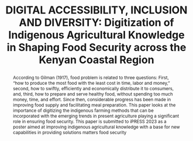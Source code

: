 ---
abstract: 'According to Gilman (1917), food problem is related to three questions:
  First, “how to produce the most food with the least cost in time, labor and money,”
  second, how to swiftly, efficiently and economically distribute it to consumers,
  and, third, how to prepare and serve healthy food, without spending too much money,
  time, and effort. Since then, considerable progress has been made in improving food
  supply and facilitating meal preparation. This paper looks at the importance of
  digitizing the indigenous farming methods that can be incorporated with the emerging
  trends in present agriculture playing a significant role in ensuring food security.
  This paper is submitted to iPRESS 2023 as a poster aimed at improving indigenous
  agricultural knowledge with a base for new capabilities in providing solutions matters
  food security'
creators:
- Kenga, Maureen
date: null
document_url: https://www.ideals.illinois.edu/items/128264/bitstreams/428893/data.pdf
grand_parent: iPRES
institutions: []
keywords:
- digital accessibility
- indigenous agricultural knowledge
landing_page_url: https://hdl.handle.net/2142/121060
language: eng
layout: publication
license: CC-BY 4.0 International
notes_url: null
parent: iPRES 2023
presentation_url: null
publication_type: unknown
size: null
source_name: iPRES
title: 'DIGITAL ACCESSIBILITY, INCLUSION AND DIVERSITY: Digitization of Indigenous
  Agricultural Knowledge in Shaping Food Security across the Kenyan Coastal Region'
year: 2023
---